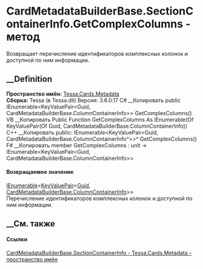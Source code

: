 # CardMetadataBuilderBase.SectionContainerInfo.GetComplexColumns - метод
Возвращает перечисление идентификаторов комплексных колонок и доступной по ним
информации.
## __Definition
 **Пространство имён:** [Tessa.Cards.Metadata](N_Tessa_Cards_Metadata.htm)  
 **Сборка:** Tessa (в Tessa.dll) Версия: 3.6.0.17
C# __Копировать
     public IEnumerable<KeyValuePair<Guid, CardMetadataBuilderBase.ColumnContainerInfo>> GetComplexColumns()
VB __Копировать
     Public Function GetComplexColumns As IEnumerable(Of KeyValuePair(Of Guid, CardMetadataBuilderBase.ColumnContainerInfo))
C++ __Копировать
     public:
    IEnumerable<KeyValuePair<Guid, CardMetadataBuilderBase.ColumnContainerInfo^>>^ GetComplexColumns()
F# __Копировать
     member GetComplexColumns : unit -> IEnumerable<KeyValuePair<Guid, CardMetadataBuilderBase.ColumnContainerInfo>> 
#### Возвращаемое значение
[IEnumerable](https://learn.microsoft.com/dotnet/api/system.collections.generic.ienumerable-1)<[KeyValuePair](https://learn.microsoft.com/dotnet/api/system.collections.generic.keyvaluepair-2)<[Guid](https://learn.microsoft.com/dotnet/api/system.guid),
[CardMetadataBuilderBase.ColumnContainerInfo](T_Tessa_Cards_Metadata_CardMetadataBuilderBase_ColumnContainerInfo.htm)>>  
Перечисление идентификаторов комплексных колонок и доступной по ним
информации.
##  __См. также
#### Ссылки
[CardMetadataBuilderBase.SectionContainerInfo -
](T_Tessa_Cards_Metadata_CardMetadataBuilderBase_SectionContainerInfo.htm)
[Tessa.Cards.Metadata - пространство имён](N_Tessa_Cards_Metadata.htm)
